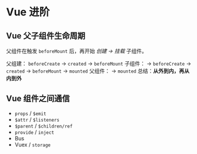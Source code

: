 # Vue 进阶

## Vue 父子组件生命周期

父组件在触发 `beforeMount` 后，再开始 *创建 -> 挂载* 子组件。

父组建： `beforeCreate` -> `created` -> `beforeMount`
子组件： -> `beforeCreate` -> `created` -> `beforeMount` -> `mounted`
父组件： -> `mounted`
总结：**从外到内，再从内到外**

## Vue 组件之间通信

* `props` / `$emit`
* `$attr` / `$listeners`
* `$parent` / `$children/ref`
* `provide` / `inject`
* Bus
* Vuex / `storage`